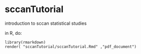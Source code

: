 sccanTutorial
=============

introduction to sccan statistical studies

in R, do:

```
library(rmarkdown)
render( "sccanTutorial/sccanTutorial.Rmd" ,"pdf_document")
```
